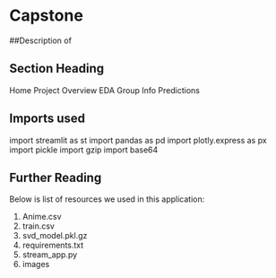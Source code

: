 # Capstone
##Description of 
## Section Heading

Home
Project Overview
EDA
Group Info
Predictions

## Imports used
import streamlit as st
import pandas as pd
import plotly.express as px
import pickle
import gzip
import base64

## Further Reading

Below is list of resources we used in this application:
1. Anime.csv
2. train.csv
3. svd_model.pkl.gz
4. requirements.txt
5. stream_app.py
6. images
